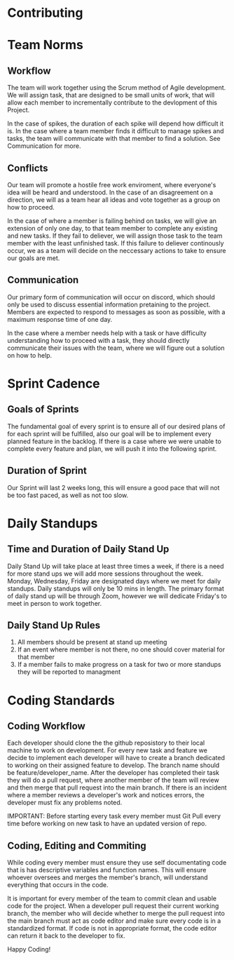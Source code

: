 # Contributing

# Team Norms 

## Workflow

The team will work together using the Scrum method of Agile development. We will assign task, that are designed to be small units of work, that will allow each member to incrementally contribute to the devlopment of this Project.

In the case of spikes, the duration of each spike will depend how difficult it is. In the case where a team member finds it difficult to manage spikes and tasks, the team will communicate with that member to find a solution. See Communication for more.

## Conflicts 

Our team will promote a hostile free work enviroment, where everyone's idea will be heard and understood. In the case of an disagreement on a direction, we will as a team hear all ideas and vote together as a group on how to proceed. 

In the case of where a member is failing behind on tasks, we will give an extension of only one day, to that team member to complete any existing and new tasks. If they fail to deliever, we will assign those task to the team member with the least unfinished task. If this failure to deliever continously occur, we as a team will decide on the neccessary actions to take to ensure our goals are met. 

## Communication 
 Our primary form of communication will occur on discord, which should only be used to discuss essential information pretaining to the project. Members are expected to respond to messages as soon as possible, with a maximum response time of one day. 

 In the case where a member needs help with a task or have difficulty understanding how to proceed with a task, they should directly communicate their issues with the team, where we will figure out a solution on how to help. 


# Sprint Cadence 

 ## Goals of Sprints 

 The fundamental goal of every sprint is to ensure all of our desired plans of for each sprint will be fulfilled, also our goal will be to implement every planned feature in the backlog. If there is a case where we were unable to complete every feature and plan, we will push it into the following sprint. 

 ## Duration of Sprint 

 Our Sprint will last 2 weeks long, this will ensure a good pace that will not be too fast paced, as well as not too slow. 


# Daily Standups 

## Time and Duration of Daily Stand Up

Daily Stand Up will take place at least three times a week, if there is a need for more stand ups we will add more sessions throughout the week. Monday, Wednesday, Friday are designated days where we meet for daily standups. Daily standups will only be 10 mins in length. The primary format of daily stand up will be through Zoom, however we will dedicate Friday's to meet in person to work together.

## Daily Stand Up Rules

1. All members should be present at stand up meeting 
2. If an event where member is not there, no one should cover material for that member 
3. If a member fails to make progress on a task for two or more standups they will be reported to managment


# Coding Standards 

## Coding Workflow 

Each developer should clone the the github reposistory to their local machine to work on development. For every new task and feature we decide to implement each developer will have to create a branch dedicated to working on their assigned feature to develop. The branch name should be feature/developer_name. After the developer has completed their task they will do a pull request, where another member of the team will review and then merge that pull request into the main branch. If there is an incident where a member reviews a developer's work and notices errors, the developer must fix any problems noted. 

IMPORTANT: Before starting every task every member must Git Pull every time before working on new task to have an updated version of repo. 

## Coding, Editing and Commiting 

While coding every member must ensure they use self documentating code that is has descriptive variables and function names. This will ensure whoever oversees and merges the member's branch, will understand everything that occurs in the code. 

It is important for every member of the team to commit clean and usable code for the project. When a developer pull request their current working branch, the member who will decide whether to merge the pull request into the main branch must act as code editor and make sure every code is in a standardized format. If code is not in appropriate format, the code editor can return it back to the developer to fix.


Happy Coding!

